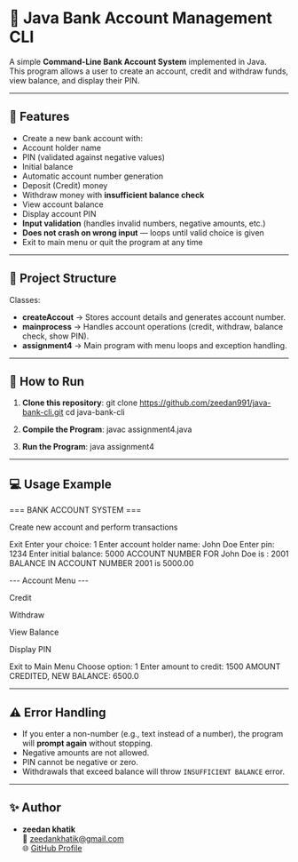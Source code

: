 
# 🏦 Java Bank Account Management CLI

A simple **Command-Line Bank Account System** implemented in Java.  
This program allows a user to create an account, credit and withdraw funds, view balance, and display their PIN.

---

## 📌 Features

- Create a new bank account with:
- Account holder name
- PIN (validated against negative values)
- Initial balance
- Automatic account number generation
- Deposit (Credit) money
- Withdraw money with **insufficient balance check**
- View account balance
- Display account PIN
- **Input validation** (handles invalid numbers, negative amounts, etc.)
- **Does not crash on wrong input** — loops until valid choice is given
- Exit to main menu or quit the program at any time

---
## 📂 Project Structure

Classes:
- **createAccout** → Stores account details and generates account number.
- **mainprocess** → Handles account operations (credit, withdraw, balance check, show PIN).
- **assignment4** → Main program with menu loops and exception handling.

---

## 🚀 How to Run

1. **Clone this repository**:
  git clone https://github.com/zeedan991/java-bank-cli.git
  cd java-bank-cli

3. **Compile the Program**:
  javac assignment4.java

4. **Run the Program**:
  java assignment4
---

## 💻 Usage Example
=== BANK ACCOUNT SYSTEM ===

Create new account and perform transactions

Exit
Enter your choice: 1
Enter account holder name: John Doe
Enter pin: 1234
Enter initial balance: 5000
ACCOUNT NUMBER FOR John Doe is : 2001
BALANCE IN ACCOUNT NUMBER 2001 is 5000.00

--- Account Menu ---

Credit

Withdraw

View Balance

Display PIN

Exit to Main Menu
Choose option: 1
Enter amount to credit: 1500
AMOUNT CREDITED, NEW BALANCE: 6500.0


---

## ⚠ Error Handling
- If you enter a non-number (e.g., text instead of a number), the program will **prompt again** without stopping.
- Negative amounts are not allowed.
- PIN cannot be negative or zero.
- Withdrawals that exceed balance will throw `INSUFFICIENT BALANCE` error.

---



## ✨ Author
- **zeedan khatik**  
  📧 zeedankhatik@gmail.com  
  🌐 [GitHub Profile](https://github.com/zeedan991)
